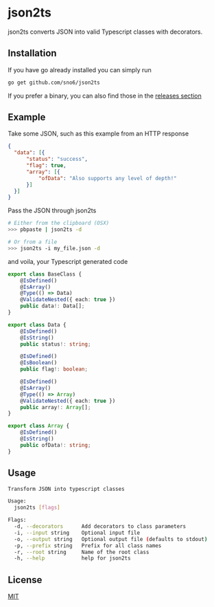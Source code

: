 # json2ts

json2ts converts JSON into valid Typescript classes with decorators.

## Installation

If you have go already installed you can simply run

```bash
go get github.com/sno6/json2ts
```

If you prefer a binary, you can also find those in the [releases section](https://www.github.com/sno6/json2ts/releases)

## Example

Take some JSON, such as this example from an HTTP response

```json
{
  "data": [{
	  "status": "success",
	  "flag": true,
	  "array": [{
		  "ofData": "Also supports any level of depth!"
	  }]
  }]
}
```

Pass the JSON through json2ts

```bash
# Either from the clipboard (OSX)
>>> pbpaste | json2ts -d

# Or from a file
>>> json2ts -i my_file.json -d
```

and voila, your Typescript generated code

```typescript
export class BaseClass {
	@IsDefined()
	@IsArray()
	@Type(() => Data)
	@ValidateNested({ each: true })
	public data!: Data[];
}

export class Data {
	@IsDefined()
	@IsString()
	public status!: string;

	@IsDefined()
	@IsBoolean()
	public flag!: boolean;

	@IsDefined()
	@IsArray()
	@Type(() => Array)
	@ValidateNested({ each: true })
	public array!: Array[];
}

export class Array {
	@IsDefined()
	@IsString()
	public ofData!: string;
}
```

## Usage

```bash
Transform JSON into typescript classes

Usage:
  json2ts [flags]

Flags:
  -d, --decorators      Add decorators to class parameters
  -i, --input string    Optional input file
  -o, --output string   Optional output file (defaults to stdout)
  -p, --prefix string   Prefix for all class names
  -r, --root string     Name of the root class
  -h, --help            help for json2ts
```

## License
[MIT](https://choosealicense.com/licenses/mit/)
